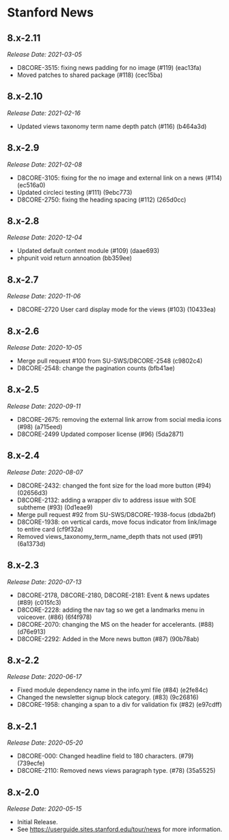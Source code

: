 # Stanford News

8.x-2.11
--------------------------------------------------------------------------------
_Release Date: 2021-03-05_

- D8CORE-3515: fixing news padding for no image (#119) (eac13fa)
- Moved patches to shared package (#118) (cec15ba)

8.x-2.10
--------------------------------------------------------------------------------
_Release Date: 2021-02-16_

- Updated views taxonomy term name depth patch (#116) (b464a3d)

8.x-2.9
--------------------------------------------------------------------------------
_Release Date: 2021-02-08_

- D8CORE-3105: fixing for the no image and external link on a news (#114) (ec516a0)
- Updated circleci testing (#111) (9ebc773)
- D8CORE-2750: fixing the heading spacing (#112) (265d0cc)

8.x-2.8
--------------------------------------------------------------------------------
_Release Date: 2020-12-04_

- Updated default content module (#109) (daae693)
- phpunit void return annoation (bb359ee)

8.x-2.7
--------------------------------------------------------------------------------
_Release Date: 2020-11-06_

- D8CORE-2720 User card display mode for the views (#103) (10433ea)

8.x-2.6
--------------------------------------------------------------------------------
_Release Date: 2020-10-05_

- Merge pull request #100 from SU-SWS/D8CORE-2548 (c9802c4)
- D8CORE-2548: change the pagination counts (bfb41ae)

8.x-2.5
--------------------------------------------------------------------------------
_Release Date: 2020-09-11_

- D8CORE-2675: removing the external link arrow from social media icons (#98) (a715eed)
- D8CORE-2499 Updated composer license (#96) (5da2871)

8.x-2.4
--------------------------------------------------------------------------------
_Release Date: 2020-08-07_

- D8CORE-2432: changed the font size for the load more button (#94) (02656d3)
- D8CORE-2132: adding a wrapper div to address issue with SOE subtheme (#93) (0d1eae9)
- Merge pull request #92 from SU-SWS/D8CORE-1938-focus (dbda2bf)
- D8CORE-1938: on vertical cards, move focus indicator from link/image to entire card (cf9f32a)
- Removed views_taxonomy_term_name_depth thats not used (#91) (6a1373d)

8.x-2.3
--------------------------------------------------------------------------------
_Release Date: 2020-07-13_

- D8CORE-2178, D8CORE-2180, D8CORE-2181: Event & news updates (#89) (c015fc3)
- D8CORE-2228: adding the nav tag so we get a landmarks menu in voiceover. (#86) (6f4f978)
- D8CORE-2070: changing the MS on the header for accelerants. (#88) (d76e913)
- D8CORE-2292: Added in the More news button (#87) (90b78ab)

8.x-2.2
--------------------------------------------------------------------------------
_Release Date: 2020-06-17_

- Fixed module dependency name in the info.yml file (#84) (e2fe84c)
- Changed the newsletter signup block category. (#83) (9c26816)
- D8CORE-1958: changing a span to a div for validation fix (#82) (e97cdff)

8.x-2.1
--------------------------------------------------------------------------------
_Release Date: 2020-05-20_

- D8CORE-000: Changed headline field to 180 characters. (#79) (739ecfe)
- D8CORE-2110: Removed news views paragraph type. (#78) (35a5525)

8.x-2.0
--------------------------------------------------------------------------------  
_Release Date: 2020-05-15_

- Initial Release.
- See https://userguide.sites.stanford.edu/tour/news for more information.
